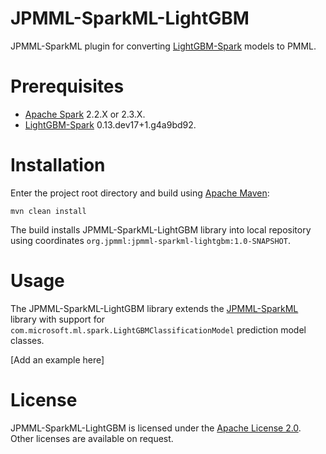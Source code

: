 JPMML-SparkML-LightGBM
=====================
JPMML-SparkML plugin for converting [LightGBM-Spark](https://github.com/Azure/mmlspark/blob/master/docs/lightgbm.md) models to PMML.

# Prerequisites #
* [Apache Spark](http://spark.apache.org/) 2.2.X or 2.3.X.
* [LightGBM-Spark](https://github.com/Azure/mmlspark) 0.13.dev17+1.g4a9bd92.

# Installation #

Enter the project root directory and build using [Apache Maven](http://maven.apache.org/):
```
mvn clean install
```

The build installs JPMML-SparkML-LightGBM library into local repository using coordinates `org.jpmml:jpmml-sparkml-lightgbm:1.0-SNAPSHOT`.

# Usage #

The JPMML-SparkML-LightGBM library extends the [JPMML-SparkML](https://github.com/jpmml/jpmml-sparkml) library with support for `com.microsoft.ml.spark.LightGBMClassificationModel` prediction model classes.

[Add an example here]

# License #

JPMML-SparkML-LightGBM is licensed under the [Apache License 2.0](https://www.apache.org/licenses/LICENSE-2.0). Other licenses are available on request.

